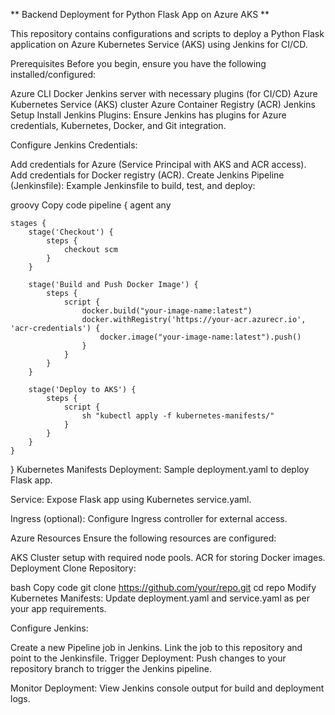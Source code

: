 ** Backend Deployment for Python Flask App on Azure AKS **

This repository contains configurations and scripts to deploy a Python Flask application on Azure Kubernetes Service (AKS) using Jenkins for CI/CD.

Prerequisites
Before you begin, ensure you have the following installed/configured:

Azure CLI
Docker
Jenkins server with necessary plugins (for CI/CD)
Azure Kubernetes Service (AKS) cluster
Azure Container Registry (ACR)
Jenkins Setup
Install Jenkins Plugins:
Ensure Jenkins has plugins for Azure credentials, Kubernetes, Docker, and Git integration.

Configure Jenkins Credentials:

Add credentials for Azure (Service Principal with AKS and ACR access).
Add credentials for Docker registry (ACR).
Create Jenkins Pipeline (Jenkinsfile):
Example Jenkinsfile to build, test, and deploy:

groovy
Copy code
pipeline {
    agent any

    stages {
        stage('Checkout') {
            steps {
                checkout scm
            }
        }

        stage('Build and Push Docker Image') {
            steps {
                script {
                    docker.build("your-image-name:latest")
                    docker.withRegistry('https://your-acr.azurecr.io', 'acr-credentials') {
                        docker.image("your-image-name:latest").push()
                    }
                }
            }
        }

        stage('Deploy to AKS') {
            steps {
                script {
                    sh "kubectl apply -f kubernetes-manifests/"
                }
            }
        }
    }
}
Kubernetes Manifests
Deployment:
Sample deployment.yaml to deploy Flask app.

Service:
Expose Flask app using Kubernetes service.yaml.

Ingress (optional):
Configure Ingress controller for external access.

Azure Resources
Ensure the following resources are configured:

AKS Cluster setup with required node pools.
ACR for storing Docker images.
Deployment
Clone Repository:

bash
Copy code
git clone https://github.com/your/repo.git
cd repo
Modify Kubernetes Manifests:
Update deployment.yaml and service.yaml as per your app requirements.

Configure Jenkins:

Create a new Pipeline job in Jenkins.
Link the job to this repository and point to the Jenkinsfile.
Trigger Deployment:
Push changes to your repository branch to trigger the Jenkins pipeline.

Monitor Deployment:
View Jenkins console output for build and deployment logs.
